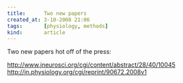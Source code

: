 ```yaml
---
title:      Two new papers
created_at: 3-10-2008 21:06
tags:       [physiology, methods]
kind:       article
---
```


Two new papers hot off of the press:

http://www.jneurosci.org/cgi/content/abstract/28/40/10045
http://jn.physiology.org/cgi/reprint/90672.2008v1